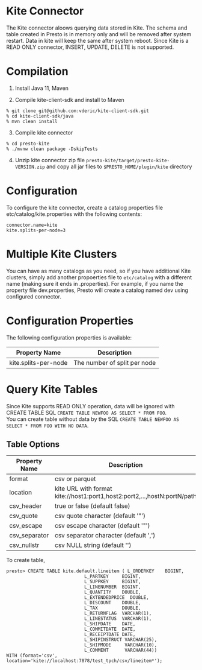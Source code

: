 Kite Connector
==============

The Kite connector aloows querying data stored in Kite.  The schema and table created in Presto is in memory only and will be removed after system restart.
Data in kite will keep the same after system reboot. Since Kite is a READ ONLY connector, INSERT, UPDATE, DELETE is not supported.

Compilation
==============

1. Install Java 11, Maven

2. Compile kite-client-sdk and install to Maven

```
% git clone git@github.com:vderic/kite-client-sdk.git
% cd kite-client-sdk/java
% mvn clean install
```

3. Compile kite connector

```
% cd presto-kite
% ./mvnw clean package -DskipTests
```

4. Unzip kite connector zip file `presto-kite/target/presto-kite-VERSION.zip` and copy all jar files to `$PRESTO_HOME/plugin/kite` directory

Configuration
==============

To configure the kite connector, create a catalog properties file etc/catalog/kite.properties with the following contents:

```
connector.name=kite
kite.splits-per-node=3
```

Multiple Kite Clusters
==============

You can have as many catalogs as you need, so if you have additional Kite clusters, simply add another propoerties file to `etc/catalog` with a different name (making sure it ends in .properties).
For example, if you name the property file dev.properties, Presto will create a catalog named dev using configured connector.

Configuration Properties
==============

The following configuration properties is available:

| Property Name | Description |
|---------------|--------------|
| kite.splits-per-node | The number of split per node |

Query Kite Tables
==============

Since Kite supports READ ONLY operation, data will be ignored with CREATE TABLE SQL `CREATE TABLE NEWFOO AS SELECT * FROM FOO`.  
You can create table without data by the SQL `CREATE TABLE NEWFOO AS SELECT * FROM FOO WITH NO DATA`.

## Table Options

| Property Name | Description |
|---------------|-------------|
| format        | csv or parquet |
| location      | kite URL with format kite://host1:port1,host2:port2,...,hostN:portN/path |
| csv_header    | true or false (default false)|
| csv_quote     | csv quote character (default '"') |
| csv_escape    | csv escape character (default '"')|
| csv_separator | csv separator character (default ',')|
| csv_nullstr   | csv NULL string (default '')|


To create table,

```
presto> CREATE TABLE kite.default.lineitem ( L_ORDERKEY    BIGINT,
                             L_PARTKEY     BIGINT,
                             L_SUPPKEY     BIGINT,
                             L_LINENUMBER  BIGINT,
                             L_QUANTITY    DOUBLE,
                             L_EXTENDEDPRICE  DOUBLE,
                             L_DISCOUNT    DOUBLE,
                             L_TAX         DOUBLE,
                             L_RETURNFLAG  VARCHAR(1),
                             L_LINESTATUS  VARCHAR(1),
                             L_SHIPDATE    DATE,
                             L_COMMITDATE  DATE,
                             L_RECEIPTDATE DATE,
                             L_SHIPINSTRUCT VARCHAR(25),
                             L_SHIPMODE     VARCHAR(10),
                             L_COMMENT      VARCHAR(44))
WITH (format='csv', location='kite://localhost:7878/test_tpch/csv/lineitem*');

```

